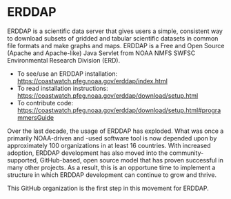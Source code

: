# ERDDAP

ERDDAP is a scientific data server that gives users a simple, consistent way to download subsets of gridded and tabular scientific datasets in common file formats and make graphs and maps. ERDDAP is a Free and Open Source (Apache and Apache-like) Java Servlet from NOAA NMFS SWFSC Environmental Research Division (ERD).

* To see/use an ERDDAP installation: <https://coastwatch.pfeg.noaa.gov/erddap/index.html>
* To read installation instructions: <https://coastwatch.pfeg.noaa.gov/erddap/download/setup.html>
* To contribute code: <https://coastwatch.pfeg.noaa.gov/erddap/download/setup.html#programmersGuide>

Over the last decade, the usage of ERDDAP has exploded. What was once a primarily NOAA-driven and -used software tool is now depended upon by approximately 100 organizations in at least 16 countries. With increased adoption, ERDDAP development has also moved into the community-supported, GitHub-based, open source model that has proven successful in many other projects. As a result, this is an opportune time to implement a structure in which ERDDAP development can continue to grow and thrive.

This GitHub organization is the first step in this movement for ERDDAP.
